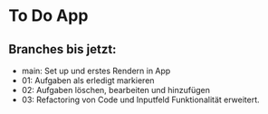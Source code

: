 # To Do App

## Branches bis jetzt:

- main: Set up und erstes Rendern in App
- 01: Aufgaben als erledigt markieren
- 02: Aufgaben löschen, bearbeiten und hinzufügen
- 03: Refactoring von Code und Inputfeld Funktionalität erweitert. 

